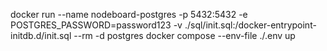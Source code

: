 docker run --name nodeboard-postgres -p 5432:5432 -e POSTGRES_PASSWORD=password123 -v ./sql/init.sql:/docker-entrypoint-initdb.d/init.sql --rm -d postgres
docker compose --env-file ./.env up